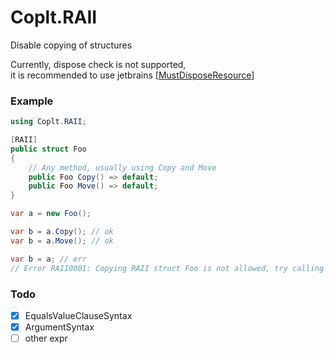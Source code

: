 # Coplt.RAII

Disable copying of structures

Currently, dispose check is not supported,  
it is recommended to use jetbrains [[MustDisposeResource](https://www.jetbrains.com/help/rider/Reference__Code_Annotation_Attributes.html#MustDisposeResourceAttribute)]

### Example

```csharp
using Coplt.RAII;

[RAII]
public struct Foo
{
    // Any method, usually using Copy and Move
    public Foo Copy() => default;
    public Foo Move() => default;
}

var a = new Foo();

var b = a.Copy(); // ok
var b = a.Move(); // ok

var b = a; // err
// Error RAII0001: Copying RAII struct Foo is not allowed, try calling a method that returns Foo to get a copy
```

### Todo
- [x] EqualsValueClauseSyntax
- [x] ArgumentSyntax
- [ ] other expr
